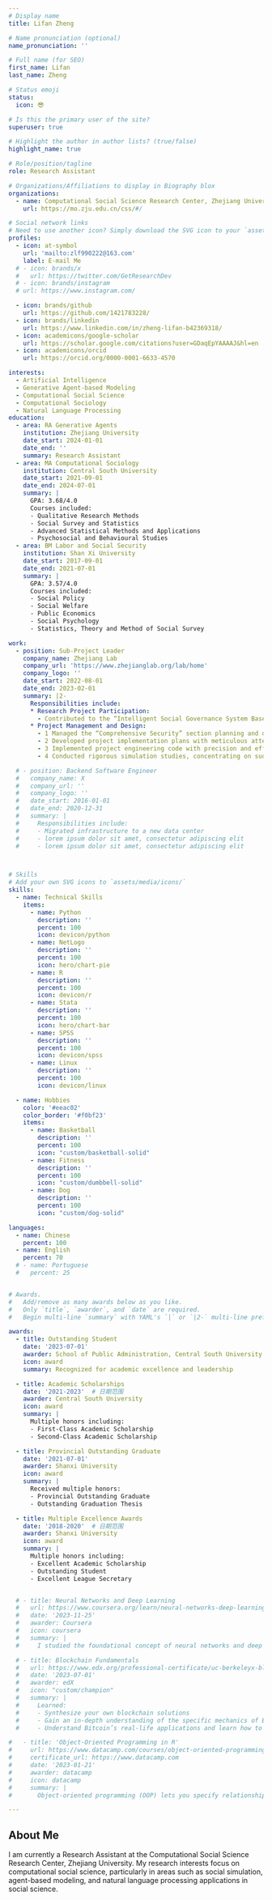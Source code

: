 ```yaml
---
# Display name
title: Lifan Zheng

# Name pronunciation (optional)
name_pronunciation: ''

# Full name (for SEO)
first_name: Lifan
last_name: Zheng

# Status emoji
status:
  icon: 😎

# Is this the primary user of the site?
superuser: true

# Highlight the author in author lists? (true/false)
highlight_name: true

# Role/position/tagline
role: Research Assistant

# Organizations/Affiliations to display in Biography blox
organizations:
  - name: Computational Social Science Research Center, Zhejiang University
    url: https://mo.zju.edu.cn/css/#/

# Social network links
# Need to use another icon? Simply download the SVG icon to your `assets/media/icons/` folder.
profiles:
  - icon: at-symbol
    url: 'mailto:zlf990222@163.com'
    label: E-mail Me
  # - icon: brands/x
  #   url: https://twitter.com/GetResearchDev
  # - icon: brands/instagram
  # url: https://www.instagram.com/

  - icon: brands/github
    url: https://github.com/1421783228/
  - icon: brands/linkedin
    url: https://www.linkedin.com/in/zheng-lifan-b42369318/
  - icon: academicons/google-scholar
    url: https://scholar.google.com/citations?user=GDaqEpYAAAAJ&hl=en
  - icon: academicons/orcid
    url: https://orcid.org/0000-0001-6633-4570

interests:
  - Artificial Intelligence 
  - Generative Agent-based Modeling
  - Computational Social Science
  - Computational Sociology
  - Natural Language Processing
education:
  - area: RA Generative Agents
    institution: Zhejiang University
    date_start: 2024-01-01
    date_end: ''
    summary: Research Assistant
  - area: MA Computational Sociology
    institution: Central South University
    date_start: 2021-09-01
    date_end: 2024-07-01
    summary: |
      GPA: 3.68/4.0
      Courses included:
      - Qualitative Research Methods
      - Social Survey and Statistics
      - Advanced Statistical Methods and Applications
      - Psychosocial and Behavioural Studies
  - area: BM Labor and Social Security
    institution: Shan Xi University
    date_start: 2017-09-01
    date_end: 2021-07-01
    summary: |
      GPA: 3.57/4.0
      Courses included:
      - Social Policy
      - Social Welfare
      - Public Economics
      - Social Psychology
      - Statistics, Theory and Method of Social Survey

work:
  - position: Sub-Project Leader
    company_name: Zhejiang Lab
    company_url: 'https://www.zhejianglab.org/lab/home'
    company_logo: ''
    date_start: 2022-08-01
    date_end: 2023-02-01
    summary: |2-
      Responsibilities include:
      * Research Project Participation: 
        - Contributed to the “Intelligent Social Governance System Based on Social Simulation and Deduction” research project
      * Project Management and Design:
        - 1 Managed the “Comprehensive Security” section planning and design within the “AI Sociologist” project
        - 2 Developed project implementation plans with meticulous attention to detail
        - 3 Implemented project engineering code with precision and efficiency
        - 4 Conducted rigorous simulation studies, concentrating on sudden public safety incidents like high-rise fires, urban flooding, and vehicular attacks

  # - position: Backend Software Engineer
  #   company_name: X
  #   company_url: ''
  #   company_logo: ''
  #   date_start: 2016-01-01
  #   date_end: 2020-12-31
  #   summary: |
  #     Responsibilities include:
  #     - Migrated infrastructure to a new data center
  #     - lorem ipsum dolor sit amet, consectetur adipiscing elit
  #     - lorem ipsum dolor sit amet, consectetur adipiscing elit



# Skills
# Add your own SVG icons to `assets/media/icons/`
skills:
  - name: Technical Skills
    items:
      - name: Python
        description: ''
        percent: 100
        icon: devicon/python
      - name: NetLogo
        description: ''
        percent: 100
        icon: hero/chart-pie
      - name: R
        description: ''
        percent: 100
        icon: devicon/r
      - name: Stata
        description: ''
        percent: 100
        icon: hero/chart-bar
      - name: SPSS
        description: ''
        percent: 100
        icon: devicon/spss
      - name: Linux
        description: ''
        percent: 100
        icon: devicon/linux

  - name: Hobbies
    color: '#eeac02'
    color_border: '#f0bf23'
    items:
      - name: Basketball
        description: ''
        percent: 100
        icon: "custom/basketball-solid"
      - name: Fitness
        description: ''
        percent: 100
        icon: "custom/dumbbell-solid"
      - name: Dog
        description: ''
        percent: 100
        icon: "custom/dog-solid"

languages:
  - name: Chinese
    percent: 100
  - name: English
    percent: 70
  # - name: Portuguese
  #   percent: 25


# Awards.
#   Add/remove as many awards below as you like.
#   Only `title`, `awarder`, and `date` are required.
#   Begin multi-line `summary` with YAML's `|` or `|2-` multi-line prefix and indent 2 spaces below.

awards:
  - title: Outstanding Student
    date: '2023-07-01'
    awarder: School of Public Administration, Central South University
    icon: award
    summary: Recognized for academic excellence and leadership

  - title: Academic Scholarships
    date: '2021-2023'  # 日期范围
    awarder: Central South University
    icon: award
    summary: |
      Multiple honors including:
      - First-Class Academic Scholarship
      - Second-Class Academic Scholarship

  - title: Provincial Outstanding Graduate
    date: '2021-07-01'
    awarder: Shanxi University
    icon: award
    summary: |
      Received multiple honors:
      - Provincial Outstanding Graduate
      - Outstanding Graduation Thesis

  - title: Multiple Excellence Awards
    date: '2018-2020'  # 日期范围
    awarder: Shanxi University
    icon: award
    summary: |
      Multiple honors including:
      - Excellent Academic Scholarship
      - Outstanding Student
      - Excellent League Secretary


  # - title: Neural Networks and Deep Learning
  #   url: https://www.coursera.org/learn/neural-networks-deep-learning
  #   date: '2023-11-25'
  #   awarder: Coursera
  #   icon: coursera
  #   summary: |
  #     I studied the foundational concept of neural networks and deep learning. By the end, I was familiar with the significant technological trends driving the rise of deep learning; build, train, and apply fully connected deep neural networks; implement efficient (vectorized) neural networks; identify key parameters in a neural network’s architecture; and apply deep learning to your own applications.

  # - title: Blockchain Fundamentals
  #   url: https://www.edx.org/professional-certificate/uc-berkeleyx-blockchain-fundamentals
  #   date: '2023-07-01'
  #   awarder: edX
  #   icon: "custom/champion"
  #   summary: |
  #     Learned:
  #     - Synthesize your own blockchain solutions
  #     - Gain an in-depth understanding of the specific mechanics of Bitcoin
  #     - Understand Bitcoin’s real-life applications and learn how to attack and destroy Bitcoin, Ethereum, smart contracts and Dapps, and alternatives to Bitcoin’s Proof-of-Work consensus algorithm

#   - title: 'Object-Oriented Programming in R'
#     url: https://www.datacamp.com/courses/object-oriented-programming-with-s3-and-r6-in-r
#     certificate_url: https://www.datacamp.com
#     date: '2023-01-21'
#     awarder: datacamp
#     icon: datacamp
#     summary: |
#       Object-oriented programming (OOP) lets you specify relationships between functions and the objects that they can act on, helping you manage complexity in your code. This is an intermediate level course, providing an introduction to OOP, using the S3 and R6 systems. S3 is a great day-to-day R programming tool that simplifies some of the functions that you write. R6 is especially useful for industry-specific analyses, working with web APIs, and building GUIs.

---
```


## About Me

I am currently a Research Assistant at the Computational Social Science Research Center, Zhejiang University. My research interests focus on computational social science, particularly in areas such as social simulation, agent-based modeling, and natural language processing applications in social science.
